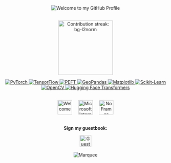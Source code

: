 <!--  █████  B E N   G E O R G E   •   G I T H U B   P R O F I L E  █████  -->

<!-- "Hero" Header -->
<div align="center">
  <img src="https://raw.githubusercontent.com/BrunnerLivio/brunnerlivio/master/images/welcome.png" alt="Welcome to my GitHub Profile" />
  <br /><br />
</div>
<!-- Streak -->
<p align="center">
  <img
    height="170"
    src="https://github-readme-streak-stats.herokuapp.com?user=bg-l2norm&theme=transparent&hide_border=true&ring=FF0080&fire=FF6F00&currStreakNum=00E5FF&sideNums=FFD300&currStreakLabel=8A2BE2&sideLabels=00FF6A&dates=00B3FF"
    alt="Contribution streak: bg-l2norm" />
</p>

<!-- Toolbox -->
<p align="center">
  <a href="https://pytorch.org/">
    <img alt="PyTorch" src="https://img.shields.io/badge/PyTorch-FF1744?style=for-the-badge&logo=pytorch&logoColor=white" />
  </a>
  <a href="https://www.tensorflow.org/">
    <img alt="TensorFlow" src="https://img.shields.io/badge/TensorFlow-FF9100?style=for-the-badge&logo=tensorflow&logoColor=white" />
  </a>
  <a href="https://github.com/huggingface/peft">
    <img alt="PEFT" src="https://img.shields.io/badge/PEFT-FFD300?style=for-the-badge&logo=huggingface&logoColor=000000" />
  </a>
  <a href="https://geopandas.org/">
    <img alt="GeoPandas" src="https://img.shields.io/badge/GeoPandas-00E5FF?style=for-the-badge&logo=pandas&logoColor=000000" />
  </a>
  <a href="https://matplotlib.org/">
    <img alt="Matplotlib" src="https://img.shields.io/badge/Matplotlib-8A2BE2?style=for-the-badge&logo=matplotlib&logoColor=white" />
  </a>
  <a href="https://scikit-learn.org/">
    <img alt="Scikit-Learn" src="https://img.shields.io/badge/Scikit--Learn-00FF6A?style=for-the-badge&logo=scikitlearn&logoColor=000000" />
  </a>
  <a href="https://opencv.org/">
    <img alt="OpenCV" src="https://img.shields.io/badge/OpenCV-00B3FF?style=for-the-badge&logo=opencv&logoColor=white" />
  </a>
  <a href="https://huggingface.co/docs/transformers/index">
    <img alt="Hugging Face Transformers" src="https://img.shields.io/badge/Hugging%20Face%20Transformers-FF0080?style=for-the-badge&logo=huggingface&logoColor=white" />
  </a>
</p>

<br />

<!-- Vintage badges (purely decorative for the style) -->
<div align="center">
  <img src="https://raw.githubusercontent.com/fnky/fnky/fnky/img/welcome-fire.gif" alt="Welcome" height="45" />
  <span>&nbsp;&nbsp;&nbsp;</span>
  <img src="https://raw.githubusercontent.com/BrunnerLivio/brunnerlivio/master/images/ie_logo.gif" alt="Microsoft Internet Explorer" height="45" />
  <span>&nbsp;&nbsp;&nbsp;</span>
  <img src="https://raw.githubusercontent.com/BrunnerLivio/brunnerlivio/master/images/noframes.gif" alt="No Frames" height="45" />
</div>

<br />

<!-- Guestbook CTA (vintage staple) -->
<div align="center">
  <p><strong>Sign my guestbook:</strong></p>
  <a href="https://github.com/bg-l2norm/bg-l2norm/issues/new?title=Guestbook%20entry&body=Name%3A%20%0ADate%3A%20%0AMessage%3A%20">
    <img src="https://raw.githubusercontent.com/fnky/fnky/fnky/img/guestbook.gif" alt="Guest book" height="36">
  </a>
</div>

<br />

<!-- Footer (extra retro flair) -->
<div align="center">
  <img src="https://raw.githubusercontent.com/BrunnerLivio/brunnerlivio/master/images/marquee.svg" alt="Marquee" />
  <br /><br />
</div>
